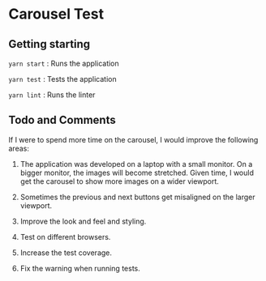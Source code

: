 # Carousel Test

## Getting starting

```yarn start``` : Runs the application

```yarn test``` : Tests the application

```yarn lint``` : Runs the linter

## Todo and Comments

If I were to spend more time on the carousel, I would improve the following areas:

1. The application was developed on a laptop with a small monitor. On a bigger monitor, the images will become stretched. Given time, I would get the carousel to show more images on a wider viewport.

2. Sometimes the previous and next buttons get misaligned on the larger viewport.

3. Improve the look and feel and styling.

4. Test on different browsers.

5. Increase the test coverage.

6. Fix the warning when running tests.
